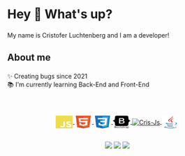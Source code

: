 <h1 align="left">Hey 👋 What's up?</h1>

###

<p align="left">My name is Cristofer Luchtenberg and I am a developer!</p>

###

<h2 align="left">About me</h2>

###

<p align="left">✨ Creating bugs since 2021<br>📚 I'm currently learning Back-End and Front-End<br></p>

###
<br>


<div align="center">
  <a href="https://github.com/cristoferluch">

</div>

<div style="display: inline_block" align="center"><br>
  <img align="center" alt="Cris-Js" height="30" width="40" src="https://raw.githubusercontent.com/devicons/devicon/master/icons/javascript/javascript-plain.svg">
  <img align="center" alt="Cris-HTML" height="30" width="40" src="https://raw.githubusercontent.com/devicons/devicon/master/icons/html5/html5-original.svg">
  <img align="center" alt="Cris-CSS" height="30" width="40" src="https://raw.githubusercontent.com/devicons/devicon/master/icons/css3/css3-original.svg">
  <img align="center" alt="Cris-Js" height="30" width="40" src="https://raw.githubusercontent.com/devicons/devicon/master/icons/bootstrap/bootstrap-plain-wordmark.svg">
  <img align="center" alt="Cris-Js" height="30" width="40" src="https://www.vectorlogo.zone/logos/firebase/firebase-icon.svg">
  <img align="center" alt="Cris-Js" height="30" width="40" src="https://raw.githubusercontent.com/devicons/devicon/master/icons/java/java-original.svg">
 </div>
  
  ##
 
<div align="center"> 
  <a href="https://www.instagram.com/cristoferluch/" target="_blank"><img src="https://img.shields.io/badge/-Instagram-%23E4405F?style=for-the-badge&logo=instagram&logoColor=white" target="_blank"></a>
  <a href = "mailto:cristof3r.dk@gmail.com"><img src="https://img.shields.io/badge/-Gmail-%23333?style=for-the-badge&logo=gmail&logoColor=white" target="_blank"></a>
  <a href="https://www.linkedin.com/in/cristofer-luchtenberg" target="_blank"><img src="https://img.shields.io/badge/-LinkedIn-%230077B5?style=for-the-badge&logo=linkedin&logoColor=white" target="_blank"></a> 
</div>


